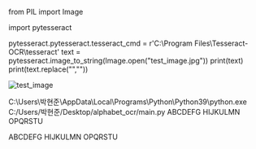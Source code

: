 from PIL import Image

import pytesseract

pytesseract.pytesseract.tesseract_cmd = r'C:\Program Files\Tesseract-OCR\tesseract'
text = pytesseract.image_to_string(Image.open("test_image.jpg"))
print(text)
print(text.replace("",""))

![test_image](https://user-images.githubusercontent.com/91280867/177550386-7537a011-df6f-4d01-b02a-c0ded028e0b9.jpg)



C:\Users\박현준\AppData\Local\Programs\Python\Python39\python.exe C:/Users/박현준/Desktop/alphabet_ocr/main.py
ABCDEFG
HIJKULMN
OPQRSTU

ABCDEFG
HIJKULMN
OPQRSTU


